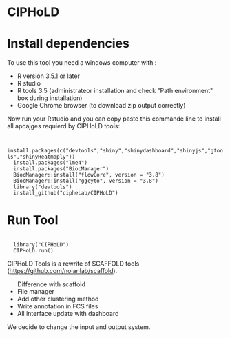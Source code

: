 # CIPHoLD
<h1> Install dependencies </h1>
To use this tool you need a windows computer with :
<ul>
  <li>R version 3.5.1 or later </li>
  <li>R studio </li>
  <li>R tools 3.5 (administrateor installation and check "Path environment" box during installation)</li>
  <li>Google Chrome browser (to download zip output correctly)</li>
</ul>
<p>Now run your Rstudio and you can copy paste this commande line to install all apcajges requierd by CIPHoLD tools: </p>

<code>
  install.packages(c("devtools","shiny","shinydashboard","shinyjs","gtools","shinyHeatmaply"))
  install.packages("lme4")
  install.packages("BiocManager")
  BiocManager::install("flowCore", version = "3.8")
  BiocManager::install("ggcyto", version = "3.8")
  library("devtools")
  install_github("cipheLab/CIPHoLD")
</code>

<h1> Run Tool </h1>

<code>
  library("CIPHoLD")
  CIPHoLD.run()
</code>

CIPHoLD Tools is a rewrite of SCAFFOLD tools (https://github.com/nolanlab/scaffold). 
<ul> Difference with scaffold 
  <li> File manager </li>
  <li> Add other clustering method </li>
  <li> Write annotation in FCS files </li>
  <li> All interface update with dashboard </li>
</ul>
We decide to change the input and output system. 

